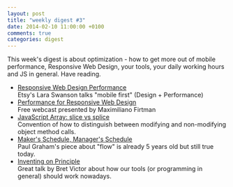 ```yaml
---
layout: post
title: "weekly digest #3"
date: 2014-02-10 11:00:00 +0100
comments: true
categories: digest
---
```

This week's digest is about optimization - how to get more out of mobile performance, Responsive Web Design, your tools, your daily working hours and JS in general. Have reading.

- [Responsive Web Design Performance](http://programming.oreilly.com/2014/02/responsive-web-design-performance.html)  
Etsy's Lara Swanson talks "mobile first" (Design + Performance)
- [Performance for Responsive Web Design](http://oreillynet.com/pub/e/2999)  
Free webcast presented by Maximiliano Firtman
- [JavaScript Array: slice vs splice](http://ariya.ofilabs.com/2014/02/javascript-array-slice-vs-splice.html)  
Convention of how to distinguish between modifying and non-modifying object method calls.
- [Maker's Schedule, Manager's Schedule](http://www.paulgraham.com/makersschedule.html)  
Paul Graham's piece about "flow" is already 5 years old but still true today.
- [Inventing on Principle](https://vimeo.com/36579366)  
Great talk by Bret Victor about how our tools (or programming in general) should work nowadays.